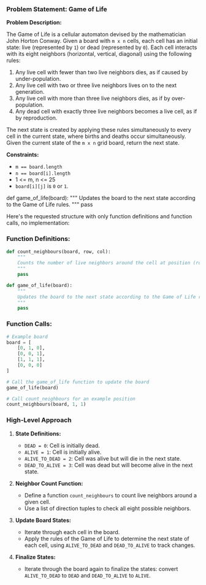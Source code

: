 ### Problem Statement: Game of Life

**Problem Description:**

The Game of Life is a cellular automaton devised by the mathematician John Horton Conway. Given a board with `m x n` cells, each cell has an initial state: live (represented by `1`) or dead (represented by `0`). Each cell interacts with its eight neighbors (horizontal, vertical, diagonal) using the following rules:

1. Any live cell with fewer than two live neighbors dies, as if caused by under-population.
2. Any live cell with two or three live neighbors lives on to the next generation.
3. Any live cell with more than three live neighbors dies, as if by over-population.
4. Any dead cell with exactly three live neighbors becomes a live cell, as if by reproduction.

The next state is created by applying these rules simultaneously to every cell in the current state, where births and deaths occur simultaneously. Given the current state of the `m x n` grid board, return the next state.

**Constraints:**

- `m == board.length`
- `n == board[i].length`
- 1 <= m, n <= 25
- `board[i][j]` is `0` or `1`.

def game_of_life(board):
    """
    Updates the board to the next state according to the Game of Life rules.
    """
    pass

Here's the requested structure with only function definitions and function calls, no implementation:

### Function Definitions:

```python
def count_neighbours(board, row, col):
    """
    Counts the number of live neighbors around the cell at position (row, col).
    """
    pass

def game_of_life(board):
    """
    Updates the board to the next state according to the Game of Life rules.
    """
    pass
```

### Function Calls:

```python
# Example board
board = [
    [0, 1, 0],
    [0, 0, 1],
    [1, 1, 1],
    [0, 0, 0]
]

# Call the game_of_life function to update the board
game_of_life(board)

# Call count_neighbours for an example position
count_neighbours(board, 1, 1)
```
### High-Level Approach

1. **State Definitions:**
   - `DEAD = 0`: Cell is initially dead.
   - `ALIVE = 1`: Cell is initially alive.
   - `ALIVE_TO_DEAD = 2`: Cell was alive but will die in the next state.
   - `DEAD_TO_ALIVE = 3`: Cell was dead but will become alive in the next state.

2. **Neighbor Count Function:**
   - Define a function `count_neighbours` to count live neighbors around a given cell.
   - Use a list of direction tuples to check all eight possible neighbors.

3. **Update Board States:**
   - Iterate through each cell in the board.
   - Apply the rules of the Game of Life to determine the next state of each cell, using `ALIVE_TO_DEAD` and `DEAD_TO_ALIVE` to track changes.

4. **Finalize States:**
   - Iterate through the board again to finalize the states: convert `ALIVE_TO_DEAD` to `DEAD` and `DEAD_TO_ALIVE` to `ALIVE`.
